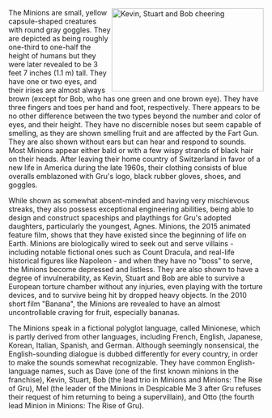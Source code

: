 <img src="https://upload.wikimedia.org/wikipedia/en/7/7d/Minions_characters.png" alt="Kevin, Stuart and Bob cheering" height="164" width="300" style="float: right;" />
The Minions are small, yellow capsule-shaped creatures with round gray goggles. They are depicted as being roughly one-third to one-half the height of humans but they were later revealed to be 3 feet 7 inches (1.1 m) tall. They have one or two eyes, and their irises are almost always brown (except for Bob, who has one green and one brown eye). They have three fingers and toes per hand and foot, respectively. There appears to be no other difference between the two types beyond the number and color of eyes, and their height. They have no discernible noses but seem capable of smelling, as they are shown smelling fruit and are affected by the Fart Gun. They are also shown without ears but can hear and respond to sounds. Most Minions appear either bald or with a few wispy strands of black hair on their heads. After leaving their home country of Switzerland in favor of a new life in America during the late 1960s, their clothing consists of blue overalls emblazoned with Gru's logo, black rubber gloves, shoes, and goggles.

While shown as somewhat absent-minded and having very mischievous streaks, they also possess exceptional engineering abilities, being able to design and construct spaceships and playthings for Gru's adopted daughters, particularly the youngest, Agnes. Minions, the 2015 animated feature film, shows that they have existed since the beginning of life on Earth. Minions are biologically wired to seek out and serve villains - including notable fictional ones such as Count Dracula, and real-life historical figures like Napoleon - and when they have no "boss" to serve, the Minions become depressed and listless. They are also shown to have a degree of invulnerability, as Kevin, Stuart and Bob are able to survive a European torture chamber without any injuries, even playing with the torture devices, and to survive being hit by dropped heavy objects. In the 2010 short film "Banana", the Minions are revealed to have an almost uncontrollable craving for fruit, especially bananas.

The Minions speak in a fictional polyglot language, called Minionese, which is partly derived from other languages, including French, English, Japanese, Korean, Italian, Spanish, and German. Although seemingly nonsensical, the English-sounding dialogue is dubbed differently for every country, in order to make the sounds somewhat recognizable. They have common English-language names, such as Dave (one of the first known minions in the franchise), Kevin, Stuart, Bob (the lead trio in Minions and Minions: The Rise of Gru), Mel (the leader of the Minions in Despicable Me 3 after Gru refuses their request of him returning to being a supervillain), and Otto (the fourth lead Minion in Minions: The Rise of Gru).